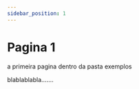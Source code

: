 ```yaml
---
sidebar_position: 1
---
```


# Pagina 1

a primeira pagina dentro da pasta exemplos

blablablabla.......